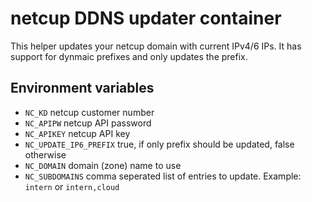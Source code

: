 # netcup DDNS updater container
This helper updates your netcup domain with current IPv4/6 IPs. It has support for dynmaic prefixes and only updates the prefix.

## Environment variables
* `NC_KD` netcup customer number
* `NC_APIPW` netcup API password
* `NC_APIKEY` netcup API key
* `NC_UPDATE_IP6_PREFIX` true, if only prefix should be updated, false otherwise
* `NC_DOMAIN` domain (zone) name to use
* `NC_SUBDOMAINS` comma seperated list of entries to update. Example: `intern` or `intern,cloud`
